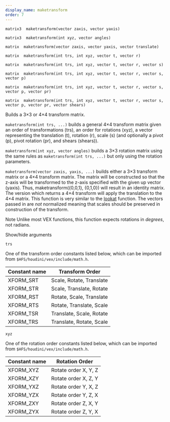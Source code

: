 ```yaml
---
display_name: maketransform
order: 7
---
```

`matrix3  maketransform(vector zaxis, vector yaxis)`

`matrix3  maketransform(int xyz, vector angles)`

`matrix  maketransform(vector zaxis, vector yaxis, vector translate)`

`matrix  maketransform(int trs, int xyz, vector t, vector r)`

`matrix  maketransform(int trs, int xyz, vector t, vector r, vector s)`

`matrix  maketransform(int trs, int xyz, vector t, vector r, vector s, vector p)`

`matrix  maketransform(int trs, int xyz, vector t, vector r, vector s, vector p, vector pr)`

`matrix  maketransform(int trs, int xyz, vector t, vector r, vector s, vector p, vector pr, vector shears)`

Builds a 3×3 or 4×4 transform matrix.

`maketransform(int trs, ...)` builds a general 4×4 transform matrix
given an order of transformations (trs), an order for rotations
(xyz), a vector representing the translation (t), rotation
(r), scale (s) (and optionally a pivot (p), pivot rotation
(pr), and shears (shears)).

`maketransform(int xyz, vector angles)` builds a 3×3 rotation matrix
using the same rules as `maketransform(int trs, ...)` but only using
the rotation parameters.

`maketransform(vector zaxis, yaxis, ...)` builds either a 3×3 transform
matrix or a 4×4 transform matrix. The matrix will be constructed so that the
z-axis will be transformed to the z-axis specified with the given up vector
(yaxis). Thus, maketransform({0,0,1}, {0,1,0}) will result in an identity
matrix. The version which returns a 4×4 transform will apply the translation
to the 4×4 matrix. This function is very similar to the [lookat](lookat.html "Computes a rotation matrix or angles to orient the negative z-axis along the vector (to-from) under the transformation.")
function. The vectors passed in are *not* normalized meaning that scales
should be preserved in construction of the transform.

Note
Unlike most VEX functions, this function expects rotations
in *degrees*, not radians.

Show/hide arguments

`trs`

One of the transform order constants listed below, which can be imported from `$HFS/houdini/vex/include/math.h`.

| Constant name | Transform Order |
| --- | --- |
| XFORM_SRT | Scale, Rotate, Translate |
| XFORM_STR | Scale, Translate, Rotate |
| XFORM_RST | Rotate, Scale, Translate |
| XFORM_RTS | Rotate, Translate, Scale |
| XFORM_TSR | Translate, Scale, Rotate |
| XFORM_TRS | Translate, Rotate, Scale |

`xyz`

One of the rotation order constants listed below, which can be imported from `$HFS/houdini/vex/include/math.h`.

| Constant name | Rotation Order |
| --- | --- |
| XFORM_XYZ | Rotate order X, Y, Z |
| XFORM_XZY | Rotate order X, Z, Y |
| XFORM_YXZ | Rotate order Y, X, Z |
| XFORM_YZX | Rotate order Y, Z, X |
| XFORM_ZXY | Rotate order Z, X, Y |
| XFORM_ZYX | Rotate order Z, Y, X |
